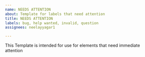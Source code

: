 ```yaml
---
name: NEEDS ATTENTION
about: Template for labels that need attention
title: NEEDS ATTENTION
labels: bug, help wanted, invalid, question
assignees: neelayyagar1

---
```


This Template is intended for use for elements that need immediate attention
